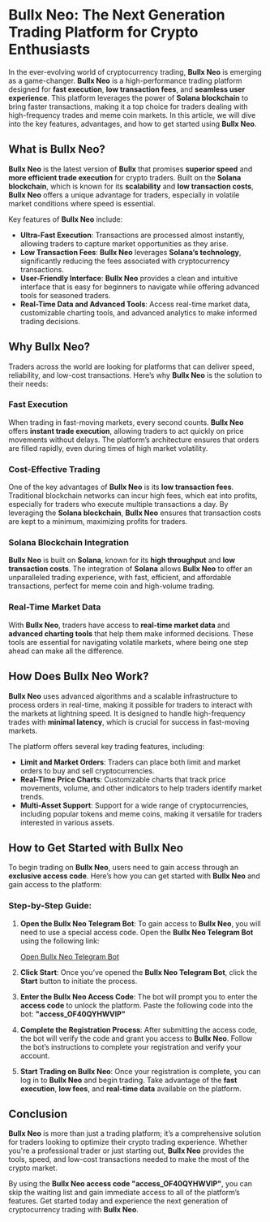 # Bullx Neo: The Next Generation Trading Platform for Crypto Enthusiasts

In the ever-evolving world of cryptocurrency trading, **Bullx Neo** is emerging as a game-changer. **Bullx Neo** is a high-performance trading platform designed for **fast execution**, **low transaction fees**, and **seamless user experience**. This platform leverages the power of **Solana blockchain** to bring faster transactions, making it a top choice for traders dealing with high-frequency trades and meme coin markets. In this article, we will dive into the key features, advantages, and how to get started using **Bullx Neo**.

## What is Bullx Neo?

**Bullx Neo** is the latest version of **Bullx** that promises **superior speed** and **more efficient trade execution** for crypto traders. Built on the **Solana blockchain**, which is known for its **scalability** and **low transaction costs**, **Bullx Neo** offers a unique advantage for traders, especially in volatile market conditions where speed is essential.

Key features of **Bullx Neo** include:
- **Ultra-Fast Execution**: Transactions are processed almost instantly, allowing traders to capture market opportunities as they arise.
- **Low Transaction Fees**: **Bullx Neo** leverages **Solana’s technology**, significantly reducing the fees associated with cryptocurrency transactions.
- **User-Friendly Interface**: **Bullx Neo** provides a clean and intuitive interface that is easy for beginners to navigate while offering advanced tools for seasoned traders.
- **Real-Time Data and Advanced Tools**: Access real-time market data, customizable charting tools, and advanced analytics to make informed trading decisions.

## Why Bullx Neo?

Traders across the world are looking for platforms that can deliver speed, reliability, and low-cost transactions. Here’s why **Bullx Neo** is the solution to their needs:

### Fast Execution
When trading in fast-moving markets, every second counts. **Bullx Neo** offers **instant trade execution**, allowing traders to act quickly on price movements without delays. The platform’s architecture ensures that orders are filled rapidly, even during times of high market volatility.

### Cost-Effective Trading
One of the key advantages of **Bullx Neo** is its **low transaction fees**. Traditional blockchain networks can incur high fees, which eat into profits, especially for traders who execute multiple transactions a day. By leveraging the **Solana blockchain**, **Bullx Neo** ensures that transaction costs are kept to a minimum, maximizing profits for traders.

### Solana Blockchain Integration
**Bullx Neo** is built on **Solana**, known for its **high throughput** and **low transaction costs**. The integration of **Solana** allows **Bullx Neo** to offer an unparalleled trading experience, with fast, efficient, and affordable transactions, perfect for meme coin and high-volume trading.

### Real-Time Market Data
With **Bullx Neo**, traders have access to **real-time market data** and **advanced charting tools** that help them make informed decisions. These tools are essential for navigating volatile markets, where being one step ahead can make all the difference.

## How Does Bullx Neo Work?

**Bullx Neo** uses advanced algorithms and a scalable infrastructure to process orders in real-time, making it possible for traders to interact with the markets at lightning speed. It is designed to handle high-frequency trades with **minimal latency**, which is crucial for success in fast-moving markets.

The platform offers several key trading features, including:
- **Limit and Market Orders**: Traders can place both limit and market orders to buy and sell cryptocurrencies.
- **Real-Time Price Charts**: Customizable charts that track price movements, volume, and other indicators to help traders identify market trends.
- **Multi-Asset Support**: Support for a wide range of cryptocurrencies, including popular tokens and meme coins, making it versatile for traders interested in various assets.

## How to Get Started with Bullx Neo

To begin trading on **Bullx Neo**, users need to gain access through an **exclusive access code**. Here’s how you can get started with **Bullx Neo** and gain access to the platform:

### Step-by-Step Guide:

1. **Open the Bullx Neo Telegram Bot**:
   To gain access to **Bullx Neo**, you will need to use a special access code. Open the **Bullx Neo Telegram Bot** using the following link:
   
   [Open Bullx Neo Telegram Bot](https://t.me/BullxNeoBot?start=access_OF40QYHWVIP)

2. **Click Start**:
   Once you’ve opened the **Bullx Neo Telegram Bot**, click the **Start** button to initiate the process.

3. **Enter the Bullx Neo Access Code**:
   The bot will prompt you to enter the **access code** to unlock the platform. Paste the following code into the bot: **"access_OF40QYHWVIP"**
   
4. **Complete the Registration Process**:
After submitting the access code, the bot will verify the code and grant you access to **Bullx Neo**. Follow the bot’s instructions to complete your registration and verify your account.

5. **Start Trading on Bullx Neo**:
Once your registration is complete, you can log in to **Bullx Neo** and begin trading. Take advantage of the **fast execution**, **low fees**, and **real-time data** available on the platform.

## Conclusion

**Bullx Neo** is more than just a trading platform; it’s a comprehensive solution for traders looking to optimize their crypto trading experience. Whether you're a professional trader or just starting out, **Bullx Neo** provides the tools, speed, and low-cost transactions needed to make the most of the crypto market.

By using the **Bullx Neo access code "access_OF40QYHWVIP"**, you can skip the waiting list and gain immediate access to all of the platform’s features. Get started today and experience the next generation of cryptocurrency trading with **Bullx Neo**.


